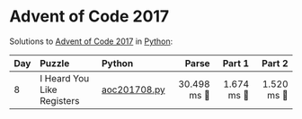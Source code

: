 # Advent of Code 2017

Solutions to [Advent of Code 2017](https://adventofcode.com/2017/) in [Python](https://www.python.org/):

| Day  | Puzzle                     | Python                                                     |       Parse |     Part 1 |     Part 2 |
| :--- | :------------------------- | :--------------------------------------------------------- | ----------: | ---------: | ---------: |
| 8    | I Heard You Like Registers | [aoc201708.py](08_i_heard_you_like_registers/aoc201708.py) | 30.498 ms 🔵 | 1.674 ms 🔵 | 1.520 ms 🔵 |
